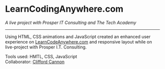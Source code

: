 # LearnCodingAnywhere.com

*A live project with Prosper IT Consulting and The Tech Academy*

---

Using HTML, CSS animations and JavaScript created an enhanced user experience on [LearnCodeAnywhere.com](https://learncodinganywhere.com/) and responsive layout while on live-project with Prosper I.T. Consulting.

Tools used: HMTL, CSS, JavaScript<br>
Collaborator:  [Clifford Cannon](https://github.com/cliffordcan)
